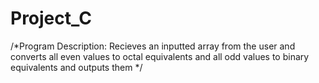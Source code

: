 # Project_C

 /*Program Description: Recieves an inputted array from the user and converts all even values to octal equivalents and all odd values to binary equivalents and outputs them */
